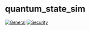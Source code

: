 # quantum_state_sim

[![General](https://github.com/luisrmendes/quantum_state_sim/actions/workflows/codeChecks.yml/badge.svg)](https://github.com/luisrmendes/quantum_state_sim/actions/workflows/codeChecks.yml)
[![Security](https://github.com/luisrmendes/quantum_state_sim/actions/workflows/audit.yml/badge.svg)](https://github.com/luisrmendes/quantum_state_sim/actions/workflows/audit.yml)

